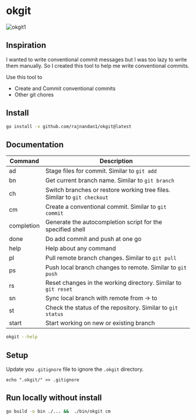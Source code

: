 # okgit

![okgit1](https://github.com/rajnandan1/okgit/assets/16224367/53af6415-11cb-4bb1-aaaa-28b9dce0102a)

## Inspiration
I wanted to write conventional commit messages but I was too lazy to write them manually. So I created this tool to help me write conventional commits.

Use this tool to 
- Create and Commit conventional commits
- Other git chores

## Install

```bash
go install -v github.com/rajnandan1/okgit@latest
```

## Documentation


| Command     | Description                                                             |
|-------------|-------------------------------------------------------------------------|
| ad          | Stage files for commit. Similar to `git add`                             |
| bn          | Get current branch name. Similar to `git branch`                         |
| ch          | Switch branches or restore working tree files. Similar to `git checkout` |
| cm          | Create a conventional commit. Similar to `git commit`                    |
| completion  | Generate the autocompletion script for the specified shell               |
| done        | Do add commit and push at one go                                         |
| help        | Help about any command                                                   |
| pl          | Pull remote branch changes. Similar to `git pull`                        |
| ps          | Push local branch changes to remote. Similar to `git push`                |
| rs          | Reset changes in the working directory. Similar to `git reset`            |
| sn          | Sync local branch with remote from -> to                                 |
| st          | Check the status of the repository. Similar to `git status`               |
| start       | Start working on new or existing branch                                   |



```bash
okgit --help
```

## Setup
Update you `.gitignore` file to ignore the `.okgit` directory.

```
echo ".okgit/" >> .gitignore
```

## Run locally without install

```bash
go build -o bin ./... &&  ./bin/okgit cm
```